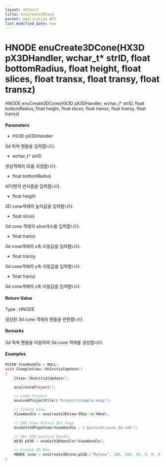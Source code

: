 ```yaml
---
layout: default
title: enuCreate3DCone
parent: Application API
last_modified_date: now
---
```

# HNODE enuCreate3DCone\(HX3D pX3DHandler, wchar\_t\* strID, float bottomRadius, float height, float slices, float transx, float transy, float transz\)

HNODE enuCreate3DCone\(HX3D pX3DHandler, wchar\_t\* strID, float bottomRadius, float height, float slices, float transx, float transy, float transz\)

#### Parameters

* HX3D pX3DHandler

3d 픽쳐 핸들을 입력합니다.

* wchar\_t\* strID

생성객체의 ID를 지정합니다.

* float bottomRadius

바닥면의 반지름을 입력합니다.

* float height

3D cone객체의 높이값을 입력합니다.

* float slices

3d cone 객체의 slice개수를 입력합니다.

* float transx

3d cone객체의 x축 이동값을 입력합니다.

* float transy

3d cone객체의 y축 이동값을 입력합니다.

* float transz

3d cone객체의 z축 이동값을 입력합니다.

#### Return Value

Type : HNODE

생성된 3d cone 객체의 핸들을 반환합니다.

#### Remarks

3d 픽쳐 핸들을 이용하여 3d cone 객체를 생성합니다.

#### Examples

```cpp
HVIEW ViewHandle = NULL; 
void CSampleView::OnInitialUpdate() 
{ 
    CView::OnInitialUpdate(); 

    enuCreateProject(); 

    // Load Project
    enuLoadProjectFile(L"Project\\sample.enup"); 

    // Create View
    ViewHandle = enuCreate3DView(this->m_hWnd); 

    // ENU View Attach Set Page 
    enuSetX3dPageView(ViewHandle , L"picture\\core_3d.x3d");

    // Get X3D picture handle
    HX3D pX3D = enuGetX3DHandler(ViewHandle);

    // Create 3D Box.
    HNODE cone = enuCreate3DCone(pX3D,L"MyCone", 100, 100, 10, 0, 0, 0);        // 동기식 호출    
}
```



